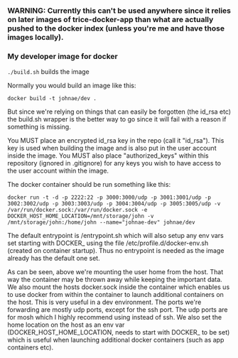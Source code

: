### WARNING: Currently this can't be used anywhere since it relies on later images of trice-docker-app than what are actually pushed to the docker index (unless you're me and have those images locally).

### My developer image for docker

```./build.sh``` builds the image

Normally you would build an image like this:

```docker build -t johnae/dev .```

But since we're relying on things that can easily be forgotten (the id_rsa etc) the build.sh wrapper is the better way to go since it will fail with a reason if something is missing.

You MUST place an encrypted id_rsa key in the repo (call it "id_rsa"). This key is used when building the image and is also put in the user account inside the image.
You MUST also place "authorized_keys" within this repository (ignored in .gitignore) for any keys you wish to have access to the user account within the image.

The docker container should be run something like this:

```docker run -t -d -p 2222:22 -p 3000:3000/udp -p 3001:3001/udp -p 3002:3002/udp -p 3003:3003/udp -p 3004:3004/udp -p 3005:3005/udp -v /var/run/docker.sock:/var/run/docker.sock -e DOCKER_HOST_HOME_LOCATION=/mnt/storage/john -v /mnt/storage/john:/home/john --name="johnae-dev" johnae/dev```

The default entrypoint is /entrypoint.sh which will also setup any env vars set starting with DOCKER_ using the file /etc/profile.d/docker-env.sh (created on container startup). Thus no entrypoint is needed as the image already has the default one set.

As can be seen, above we're mounting the user home from the host. That way the container may be thrown away while keeping the important data. We also mount the hosts docker.sock inside the container which enables us to use docker from within the container to launch additional containers on the host. This is very useful in a dev environment. The ports we're forwarding are mostly udp ports, except for the ssh port. The udp ports are for mosh which I highly recommend using instead of ssh. We also
set the home location on the host as an env var (DOCKER_HOST_HOME_LOCATION, needs to start with DOCKER_ to be set) which is useful when launching additional docker containers (such as app containers etc).